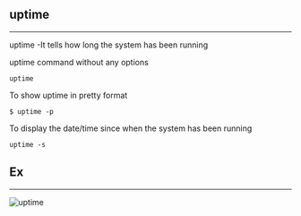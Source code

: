 ## uptime

*********
uptime -It tells how long the system has been running

uptime command without any options

`````
uptime

`````
To show uptime in pretty format

``````
$ uptime -p

``````
To display the date/time since when the system has been
running

``````
uptime -s

```````
## Ex 
*******
![uptime](screenshots/uptime.jpg)

